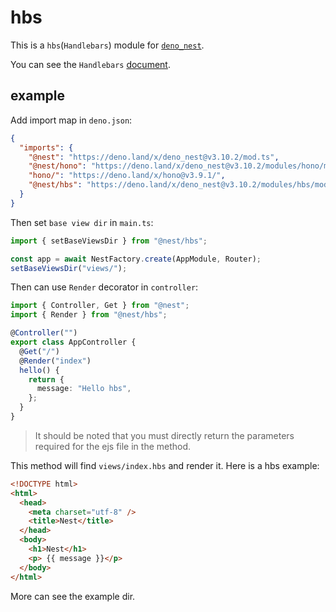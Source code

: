 # hbs

This is a `hbs`(`Handlebars`) module for
[`deno_nest`](https://deno.land/x/deno_nest).

You can see the `Handlebars` [document](https://handlebarsjs.com/).

## example

Add import map in `deno.json`:

```json
{
  "imports": {
    "@nest": "https://deno.land/x/deno_nest@v3.10.2/mod.ts",
    "@nest/hono": "https://deno.land/x/deno_nest@v3.10.2/modules/hono/mod.ts",
    "hono/": "https://deno.land/x/hono@v3.9.1/",
    "@nest/hbs": "https://deno.land/x/deno_nest@v3.10.2/modules/hbs/mod.ts"
  }
}
```

Then set `base view dir` in `main.ts`:

```typescript
import { setBaseViewsDir } from "@nest/hbs";

const app = await NestFactory.create(AppModule, Router);
setBaseViewsDir("views/");
```

Then can use `Render` decorator in `controller`:

```ts
import { Controller, Get } from "@nest";
import { Render } from "@nest/hbs";

@Controller("")
export class AppController {
  @Get("/")
  @Render("index")
  hello() {
    return {
      message: "Hello hbs",
    };
  }
}
```

> It should be noted that you must directly return the parameters required for
> the ejs file in the method.

This method will find `views/index.hbs` and render it. Here is a hbs example:

```html
<!DOCTYPE html>
<html>
  <head>
    <meta charset="utf-8" />
    <title>Nest</title>
  </head>
  <body>
    <h1>Nest</h1>
    <p> {{ message }}</p>
  </body>
</html>
```

More can see the example dir.
